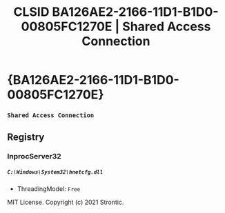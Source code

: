 ﻿---
title: "CLSID BA126AE2-2166-11D1-B1D0-00805FC1270E | Shared Access Connection"
excerpt: What is COM-Object CLSID BA126AE2-2166-11D1-B1D0-00805FC1270E?
---

# {BA126AE2-2166-11D1-B1D0-00805FC1270E}

### `Shared Access Connection`

## Registry


### InprocServer32

##### `C:\Windows\System32\hnetcfg.dll`
* ThreadingModel: `Free`

MIT License. Copyright (c) 2021 Strontic.


